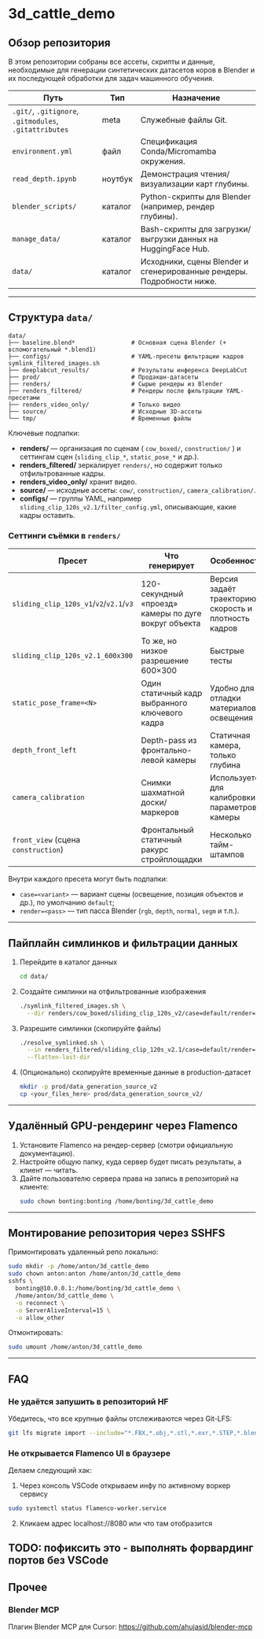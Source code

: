 # 3d_cattle_demo

## Обзор репозитория
В этом репозитории собраны все ассеты, скрипты и данные, необходимые для генерации синтетических датасетов коров в Blender и их последующей обработки для задач машинного обучения.

| Путь | Тип | Назначение |
|------|-----|------------|
| `.git/`, `.gitignore`, `.gitmodules`, `.gitattributes` | meta | Служебные файлы Git. |
| `environment.yml` | файл | Спецификация Conda/Micromamba окружения. |
| `read_depth.ipynb` | ноутбук | Демонстрация чтения/визуализации карт глубины. |
| `blender_scripts/` | каталог | Python-скрипты для Blender (например, рендер глубины). |
| `manage_data/` | каталог | Bash-скрипты для загрузки/выгрузки данных на HuggingFace Hub. |
| `data/` | каталог | Исходники, сцены Blender и сгенерированные рендеры. Подробности ниже. |

---

## Структура `data/`
```
data/
├── baseline.blend*                # Основная сцена Blender (+ вспомогательный *.blend1)
├── configs/                       # YAML-пресеты фильтрации кадров symlink_filtered_images.sh
├── deeplabcut_results/            # Результаты инференса DeepLabCut
├── prod/                          # Продакшн-датасеты
├── renders/                       # Сырые рендеры из Blender
├── renders_filtered/              # Рендеры после фильтрации YAML-пресетами
├── renders_video_only/            # Только видео
├── source/                        # Исходные 3D-ассеты
└── tmp/                           # Временные файлы
```
Ключевые подпапки:

* **renders/** — организация по сценам ( `cow_boxed/`, `construction/` ) и сеттингам сцен (`sliding_clip_*`, `static_pose_*` и др.).
* **renders_filtered/** зеркалирует `renders/`, но содержит только отфильтрованные кадры.
* **renders_video_only/** хранит видео.
* **source/** — исходные ассеты: `cow/`, `construction/`, `camera_calibration/`.
* **configs/** — группы YAML, например `sliding_clip_120s_v2.1/filter_config.yml`, описывающие, какие кадры оставить.

### Сеттинги съёмки в `renders/`

| Пресет | Что генерирует | Особенности |
|--------|----------------|-------------|
| `sliding_clip_120s_v1`/`v2`/`v2.1`/`v3` | 120-секундный «проезд» камеры по дуге вокруг объекта | Версия задаёт траекторию, скорость и плотность кадров |
| `sliding_clip_120s_v2.1_600x300` | То же, но низкое разрешение 600×300 | Быстрые тесты |
| `static_pose_frame=<N>` | Один статичный кадр выбранного ключевого кадра | Удобно для отладки материалов и освещения |
| `depth_front_left` | Depth-pass из фронтально-левой камеры | Статичная камера, только глубина |
| `camera_calibration` | Снимки шахматной доски/маркеров | Используется для калибровки параметров камеры |
| `front_view` (сцена `construction`) | Фронтальный статичный ракурс стройплощадки | Несколько тайм-штампов |

Внутри каждого пресета могут быть подпапки:
* `case=<variant>` — вариант сцены (освещение, позиция объектов и др.), по умолчанию `default`;
* `render=<pass>` — тип пасса Blender (`rgb`, `depth`, `normal`, `segm` и т.п.).

---

## Пайплайн симлинков и фильтрации данных
1. Перейдите в каталог данных
   ```bash
   cd data/
   ```
2. Создайте симлинки на отфильтрованные изображения
   ```bash
   ./symlink_filtered_images.sh \
     --dir renders/cow_boxed/sliding_clip_120s_v2/case=default/render=depth
   ```
3. Разрешите симлинки (скопируйте файлы)
   ```bash
   ./resolve_symlinked.sh \
     --in renders_filtered/sliding_clip_120s_v2.1/case=default/render=depth \
     --flatten-last-dir
   ```
4. (Опционально) скопируйте временные данные в production-датасет
   ```bash
   mkdir -p prod/data_generation_source_v2
   cp <your_files_here> prod/data_generation_source_v2/
   ```

---

## Удалённый GPU-рендеринг через Flamenco
1. Установите Flamenco на рендер-сервер (смотри официальную документацию).
2. Настройте общую папку, куда сервер будет писать результаты, а клиент — читать.
3. Дайте пользователю сервера права на запись в репозиторий на клиенте:
   ```bash
   sudo chown bonting:bonting /home/bonting/3d_cattle_demo
   ```

---

## Монтирование репозитория через SSHFS
Примонтировать удаленный репо локально:
```bash
sudo mkdir -p /home/anton/3d_cattle_demo
sudo chown anton:anton /home/anton/3d_cattle_demo
sshfs \
  bonting@10.0.0.1:/home/bonting/3d_cattle_demo \
  /home/anton/3d_cattle_demo \
  -o reconnect \
  -o ServerAliveInterval=15 \
  -o allow_other
```
Отмонтировать:
```bash
sudo umount /home/anton/3d_cattle_demo
```

---

## FAQ
### Не удаётся запушить в репозиторий HF
Убедитесь, что все крупные файлы отслеживаются через Git-LFS:
```bash
git lfs migrate import --include="*.FBX,*.obj,*.stl,*.exr,*.STEP,*.blend,*.blend1,*.fspy"
```
### Не открывается Flamenco UI в браузере
Делаем следующий хак:
1. Через консоль VSCode открываем инфу по активному воркер сервису
```bash
sudo systemctl status flamenco-worker.service
```
2. Кликаем адрес localhost://8080 или что там отобразится

**TODO: пофиксить это - выполнять форвардинг портов без VSCode**
---

## Прочее
### Blender MCP
Плагин Blender MCP для Cursor: <https://github.com/ahujasid/blender-mcp>
